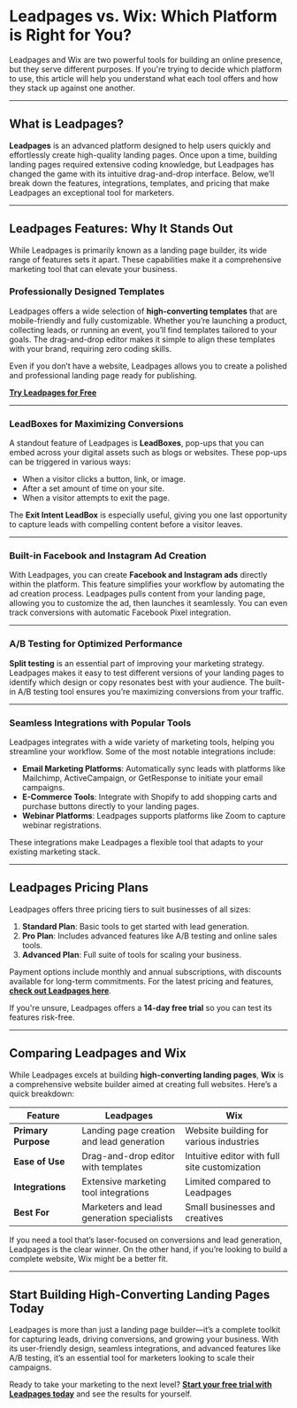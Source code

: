 # Leadpages vs. Wix: Which Platform is Right for You?

Leadpages and Wix are two powerful tools for building an online presence, but they serve different purposes. If you're trying to decide which platform to use, this article will help you understand what each tool offers and how they stack up against one another.

---

## What is Leadpages?

**Leadpages** is an advanced platform designed to help users quickly and effortlessly create high-quality landing pages. Once upon a time, building landing pages required extensive coding knowledge, but Leadpages has changed the game with its intuitive drag-and-drop interface. Below, we’ll break down the features, integrations, templates, and pricing that make Leadpages an exceptional tool for marketers.

---

## Leadpages Features: Why It Stands Out

While Leadpages is primarily known as a landing page builder, its wide range of features sets it apart. These capabilities make it a comprehensive marketing tool that can elevate your business.

### Professionally Designed Templates

Leadpages offers a wide selection of **high-converting templates** that are mobile-friendly and fully customizable. Whether you’re launching a product, collecting leads, or running an event, you’ll find templates tailored to your goals. The drag-and-drop editor makes it simple to align these templates with your brand, requiring zero coding skills.

Even if you don’t have a website, Leadpages allows you to create a polished and professional landing page ready for publishing.

[**Try Leadpages for Free**](https://bit.ly/LEadPages)

---

### LeadBoxes for Maximizing Conversions

A standout feature of Leadpages is **LeadBoxes**, pop-ups that you can embed across your digital assets such as blogs or websites. These pop-ups can be triggered in various ways:

- When a visitor clicks a button, link, or image.
- After a set amount of time on your site.
- When a visitor attempts to exit the page.

The **Exit Intent LeadBox** is especially useful, giving you one last opportunity to capture leads with compelling content before a visitor leaves.

---

### Built-in Facebook and Instagram Ad Creation

With Leadpages, you can create **Facebook and Instagram ads** directly within the platform. This feature simplifies your workflow by automating the ad creation process. Leadpages pulls content from your landing page, allowing you to customize the ad, then launches it seamlessly. You can even track conversions with automatic Facebook Pixel integration.

---

### A/B Testing for Optimized Performance

**Split testing** is an essential part of improving your marketing strategy. Leadpages makes it easy to test different versions of your landing pages to identify which design or copy resonates best with your audience. The built-in A/B testing tool ensures you’re maximizing conversions from your traffic.

---

### Seamless Integrations with Popular Tools

Leadpages integrates with a wide variety of marketing tools, helping you streamline your workflow. Some of the most notable integrations include:

- **Email Marketing Platforms**: Automatically sync leads with platforms like Mailchimp, ActiveCampaign, or GetResponse to initiate your email campaigns.
- **E-Commerce Tools**: Integrate with Shopify to add shopping carts and purchase buttons directly to your landing pages.
- **Webinar Platforms**: Leadpages supports platforms like Zoom to capture webinar registrations.

These integrations make Leadpages a flexible tool that adapts to your existing marketing stack.

---

## Leadpages Pricing Plans

Leadpages offers three pricing tiers to suit businesses of all sizes:

1. **Standard Plan**: Basic tools to get started with lead generation.
2. **Pro Plan**: Includes advanced features like A/B testing and online sales tools.
3. **Advanced Plan**: Full suite of tools for scaling your business.

Payment options include monthly and annual subscriptions, with discounts available for long-term commitments. For the latest pricing and features, [**check out Leadpages here**](https://bit.ly/LEadPages).

If you're unsure, Leadpages offers a **14-day free trial** so you can test its features risk-free.

---

## Comparing Leadpages and Wix

While Leadpages excels at building **high-converting landing pages**, **Wix** is a comprehensive website builder aimed at creating full websites. Here’s a quick breakdown:

| Feature               | Leadpages                                   | Wix                                      |
|-----------------------|---------------------------------------------|------------------------------------------|
| **Primary Purpose**   | Landing page creation and lead generation  | Website building for various industries |
| **Ease of Use**       | Drag-and-drop editor with templates         | Intuitive editor with full site customization |
| **Integrations**      | Extensive marketing tool integrations       | Limited compared to Leadpages            |
| **Best For**          | Marketers and lead generation specialists  | Small businesses and creatives           |

If you need a tool that’s laser-focused on conversions and lead generation, Leadpages is the clear winner. On the other hand, if you’re looking to build a complete website, Wix might be a better fit.

---

## Start Building High-Converting Landing Pages Today

Leadpages is more than just a landing page builder—it’s a complete toolkit for capturing leads, driving conversions, and growing your business. With its user-friendly design, seamless integrations, and advanced features like A/B testing, it’s an essential tool for marketers looking to scale their campaigns.

Ready to take your marketing to the next level? [**Start your free trial with Leadpages today**](https://bit.ly/LEadPages) and see the results for yourself.
